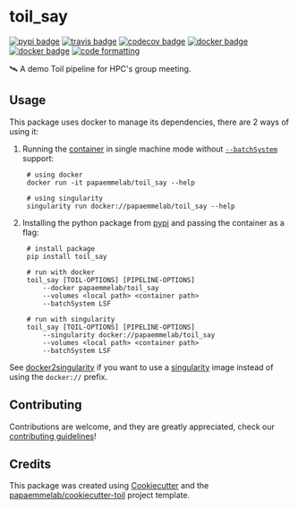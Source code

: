 # toil_say

[![pypi badge][pypi_badge]][pypi_base]
[![travis badge][travis_badge]][travis_base]
[![codecov badge][codecov_badge]][codecov_base]
[![docker badge][docker_badge]][docker_base]
[![docker badge][automated_badge]][docker_base]
[![code formatting][black_badge]][black_base]

🛰 A demo Toil pipeline for HPC's group meeting.

## Usage

This package uses docker to manage its dependencies, there are 2 ways of using it:

1. Running the [container][docker_base] in single machine mode without [`--batchSystem`] support:

        # using docker
        docker run -it papaemmelab/toil_say --help

        # using singularity
        singularity run docker://papaemmelab/toil_say --help

1. Installing the python package from [pypi][pypi_base] and passing the container as a flag:

        # install package
        pip install toil_say

        # run with docker
        toil_say [TOIL-OPTIONS] [PIPELINE-OPTIONS]
            --docker papaemmelab/toil_say
            --volumes <local path> <container path>
            --batchSystem LSF

        # run with singularity
        toil_say [TOIL-OPTIONS] [PIPELINE-OPTIONS]
            --singularity docker://papaemmelab/toil_say
            --volumes <local path> <container path>
            --batchSystem LSF
See [docker2singularity] if you want to use a [singularity] image instead of using the `docker://` prefix.

## Contributing

Contributions are welcome, and they are greatly appreciated, check our [contributing guidelines](.github/CONTRIBUTING.md)!

## Credits

This package was created using [Cookiecutter] and the
[papaemmelab/cookiecutter-toil] project template.

[`--batchSystem`]: http://toil.readthedocs.io/en/latest/developingWorkflows/batchSystem.html?highlight=BatchSystem
[automated_badge]: https://img.shields.io/docker/cloud/automated/papaemmelab/toil_say.svg
[black_badge]: https://img.shields.io/badge/code%20style-black-000000.svg
[black_base]: https://github.com/ambv/black
[codecov_badge]: https://codecov.io/gh/papaemmelab/toil_say/branch/master/graph/badge.svg
[codecov_base]: https://codecov.io/gh/papaemmelab/toil_say
[cookiecutter]: https://github.com/audreyr/cookiecutter
[docker_badge]: https://img.shields.io/docker/cloud/build/papaemmelab/toil_say.svg
[docker_base]: https://hub.docker.com/r/papaemmelab/toil_say
[docker2singularity]: https://github.com/singularityware/docker2singularity
[papaemmelab/cookiecutter-toil]: https://github.com/papaemmelab/cookiecutter-toil
[pypi_badge]: https://img.shields.io/pypi/v/toil_say.svg
[pypi_base]: https://pypi.python.org/pypi/toil_say
[singularity]: http://singularity.lbl.gov/
[travis_badge]: https://img.shields.io/travis/papaemmelab/toil_say.svg
[travis_base]: https://travis-ci.org/papaemmelab/toil_say
